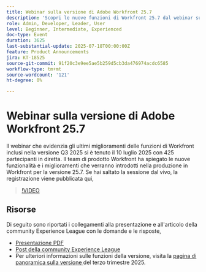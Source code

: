 ```yaml
---
title: Webinar sulla versione di Adobe Workfront 25.7
description: 'Scopri le nuove funzioni di Workfront 25.7 dal webinar sulla versione Q3 2025: guarda la registrazione ed esplora gli aggiornamenti principali.'
role: Admin, Developer, Leader, User
level: Beginner, Intermediate, Experienced
doc-type: Event
duration: 3625
last-substantial-update: 2025-07-18T00:00:00Z
feature: Product Announcements
jira: KT-18525
source-git-commit: 91f20c3e9ee5ae5b259d5cb3da476974acdc6585
workflow-type: tm+mt
source-wordcount: '121'
ht-degree: 0%

---
```



# Webinar sulla versione di Adobe Workfront 25.7

Il webinar che evidenzia gli ultimi miglioramenti delle funzioni di Workfront inclusi nella versione Q3 2025 si è tenuto il 10 luglio 2025 con 425 partecipanti in diretta. Il team di prodotto Workfront ha spiegato le nuove funzionalità e i miglioramenti che verranno introdotti nella produzione in Workfront per la versione 25.7. Se hai saltato la sessione dal vivo, la registrazione viene pubblicata qui,

>[!VIDEO](https://video.tv.adobe.com/v/3464843/?learn=on&enablevpops)

## Risorse

Di seguito sono riportati i collegamenti alla presentazione e all&#39;articolo della community Experience League con le domande e le risposte,

* [Presentazione PDF](https://workfront-experience.s3.us-west-2.amazonaws.com/Training/Guides/Customer+Success+at+Scale/0710125+-+Adobe+Workfront+Third+Quarter+Release+Webinar.pdf)
* [Post della community Experience League](https://experienceleaguecommunities.adobe.com/t5/workfront-discussions/event-follow-up-adobe-workfront-third-quarter-release-webinar/td-p/763800)
* Per ulteriori informazioni sulle funzioni della versione, visita la [pagina di panoramica sulla versione ](https://experienceleague.adobe.com/en/docs/workfront/using/product-announcements/product-releases/release-25-q3/25-q3-release-overview) del terzo trimestre 2025.

